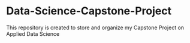 # Data-Science-Capstone-Project
This repository is created to store and organize my Capstone Project on Applied Data Science
